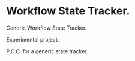 # Workflow State Tracker.

Generic Workflow State Tracker.

Experimental project:

P.O.C. for a generic state tracker.
